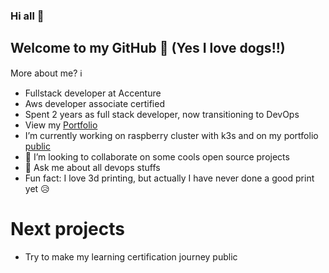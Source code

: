 ### Hi all 👋
## Welcome to my GitHub :dog: (Yes I love dogs!!) 
More about me? ℹ️

- Fullstack developer at Accenture
- Aws developer associate certified
- Spent 2 years as full stack developer, now transitioning to DevOps
- View my [Portfolio](https://alfonsofortunato.netlify.app/)
- I’m currently working on raspberry cluster with k3s and on my portfolio [public](https://github.com/MovieMaker93/portfolio-alfonso) 
- 👯 I’m looking to collaborate on some cools open source projects
- 💬 Ask me about all devops stuffs
- Fun fact: I love 3d printing, but actually I have never done a good print yet :disappointed_relieved:

# Next projects

- Try to make my learning certification journey public
